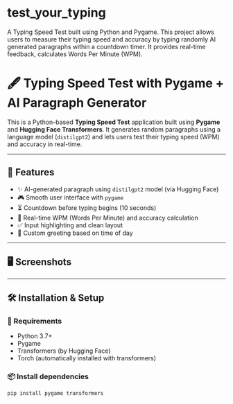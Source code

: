 # test_your_typing
A Typing Speed Test built using Python and Pygame. This project allows users to measure their typing speed and accuracy by typing randomly AI generated paragraphs within a countdown timer. It provides real-time feedback, calculates Words Per Minute (WPM).

# 🖋️ Typing Speed Test with Pygame + AI Paragraph Generator

This is a Python-based **Typing Speed Test** application built using **Pygame** and **Hugging Face Transformers**. It generates random paragraphs using a language model (`distilgpt2`) and lets users test their typing speed (WPM) and accuracy in real-time.

---

## 🚀 Features

- ✨ AI-generated paragraph using `distilgpt2` model (via Hugging Face)
- 🎮 Smooth user interface with `pygame`
- ⏳ Countdown before typing begins (10 seconds)
- 🧠 Real-time WPM (Words Per Minute) and accuracy calculation
- ✅ Input highlighting and clean layout
- 💬 Custom greeting based on time of day

---

## 🖥️ Screenshots

>  

---

## 🛠️ Installation & Setup

### 🔧 Requirements

- Python 3.7+
- Pygame
- Transformers (by Hugging Face)
- Torch (automatically installed with transformers)

### 📦 Install dependencies

```bash
pip install pygame transformers
